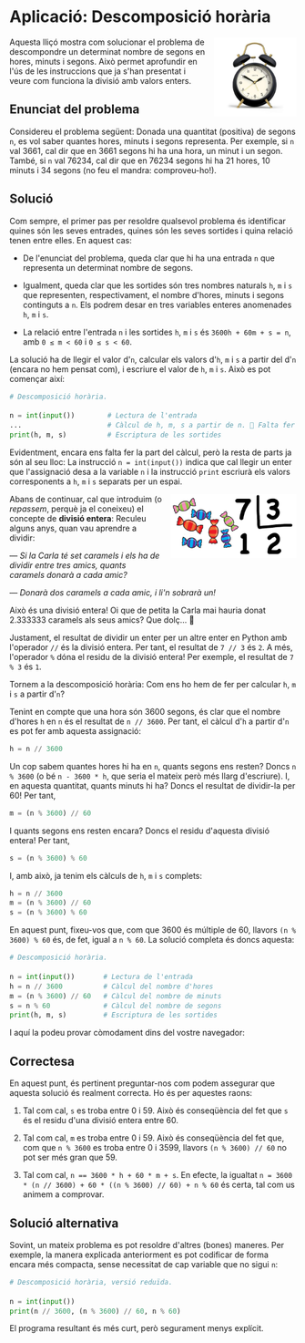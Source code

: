 # Aplicació: Descomposició horària


<img src='./rellotge.png' style='height: 10em; float: right; margin: 0 0 1em 1em;'/>

Aquesta lliçó mostra com solucionar el problema de descompondre un determinat nombre de segons en hores, minuts i segons. Això permet aprofundir en l'ús de les instruccions que ja s'han presentat i veure com funciona la divisió amb valors enters.


## Enunciat del problema

Considereu el problema següent: Donada una quantitat (positiva) de segons `n`, es vol saber quantes hores, minuts i segons representa. Per exemple, si `n` val 3661, cal dir que en 3661 segons hi ha una hora, un minut i un segon. També, si `n`
val 76234, cal dir que en 76234 segons hi ha 21 hores, 10 minuts i 34 segons (no feu el mandra: comproveu-ho!).


## Solució

Com sempre, el primer pas per resoldre qualsevol problema és identificar quines són les seves entrades, quines són les seves sortides i quina relació tenen entre elles. En aquest cas:

- De l'enunciat del problema, queda clar que hi ha una entrada `n` que representa un determinat nombre de segons.

- Igualment, queda clar que les sortides són tres nombres naturals `h`, `m` i `s` que representen, respectivament, el nombre d'hores, minuts i segons continguts a `n`. Els podrem desar en tres variables enteres anomenades `h`, `m` i `s`.

- La relació entre l'entrada `n` i les sortides `h`, `m` i `s` és `3600h + 60m + s = n`, amb `0 ≤ m < 60` i `0 ≤ s < 60`.


La solució ha de llegir el valor d'`n`, calcular els valors d'`h`, `m` i `s` a partir del d'`n` (encara no hem pensat com), i escriure el valor de `h`, `m` i `s`. Això es pot començar així:

```python
# Descomposició horària.

n = int(input())        # Lectura de l'entrada
...                     # Càlcul de h, m, s a partir de n. 🚧 Falta fer !!!
print(h, m, s)          # Escriptura de les sortides
```

Evidentment, encara ens falta fer la part del càlcul, però la resta de parts ja són al seu lloc: La instrucció `n = int(input())` indica que cal llegir un enter que l'assignació desa a la variable `n` i la instrucció  `print` escriurà els valors corresponents a `h`, `m` i `s` separats per un espai.


<img src='./caramels.png' style='height: 8em; float: right; margin: 0 0 1em 1em;'/>

Abans de continuar, cal que introduim (o _repassem_, perquè ja el coneixeu) el concepte de **divisió entera**: Reculeu alguns anys, quan vau aprendre a dividir:

— _Si la Carla té set caramels i els ha de dividir entre tres amics, quants caramels donarà a cada amic?_

— _Donarà dos caramels a cada amic, i li'n sobrarà un!_

Això és una divisió entera! Oi que de petita la Carla mai hauria donat 2.333333 caramels als seus amics? Que dolç... 🍭

Justament, el resultat de dividir un enter per un altre enter en Python amb l'operador `//` és la divisió entera. Per tant, el resultat de `7 // 3` és `2`. A més, l'operador `%` dóna el residu de la divisió entera! Per exemple, el resultat de `7 % 3` és `1`.

Tornem a la descomposició horària: Com ens ho hem de fer per calcular `h`, `m` i `s` a partir d'`n`?

Tenint en compte que una hora són 3600 segons, és clar que el nombre d'hores `h` en `n` és el resultat de `n // 3600`. Per tant, el càlcul d'`h` a partir d'`n` es pot fer amb aquesta assignació:

```python
h = n // 3600
```

Un cop sabem quantes hores hi ha en `n`, quants segons ens resten? Doncs `n % 3600` (o bé `n - 3600 * h`, que seria el mateix però més llarg d'escriure). I, en aquesta quantitat, quants minuts hi ha? Doncs el resultat de dividir-la per 60! Per tant,

```python
m = (n % 3600) // 60
```

I quants segons ens resten encara? Doncs el residu d'aquesta divisió entera! Per tant,

```python
s = (n % 3600) % 60
```

I, amb això, ja tenim els càlculs de `h`, `m` i `s` complets:

```python
h = n // 3600
m = (n % 3600) // 60
s = (n % 3600) % 60
```

En aquest punt, fixeu-vos que, com que 3600 és múltiple de 60, llavors `(n % 3600) % 60` és, de fet, igual a `n % 60`. La solució completa és doncs aquesta:

```python
# Descomposició horària.

n = int(input())       # Lectura de l'entrada
h = n // 3600          # Càlcul del nombre d'hores
m = (n % 3600) // 60   # Càlcul del nombre de minuts
s = n % 60             # Càlcul del nombre de segons
print(h, m, s)         # Escriptura de les sortides
```

I aquí la podeu provar còmodament dins del vostre navegador:


<PyWeb
:code="`# Descomposició horària.\n
n = int(input())       # Lectura de l'entrada
h = n // 3600          # Càlcul del nombre d'hores
m = (n % 3600) // 60   # Càlcul del nombre de minuts
s = n % 60             # Càlcul del nombre de segons
print(h, m, s)         # Escriptura de les sortides
`"
/>


## Correctesa

En aquest punt, és pertinent preguntar-nos com podem assegurar que aquesta solució és realment correcta. Ho és per aquestes raons:

1. Tal com cal, `s` es troba entre 0 i 59. Això és conseqüència del fet que `s` és el residu d'una divisió entera entre 60.

2. Tal com cal, `m` es troba entre 0 i 59. Això és conseqüència del fet que, com que `n % 3600` es troba entre 0 i 3599, llavors `(n % 3600) // 60` no pot ser més gran que 59.

3. Tal com cal, `n == 3600 * h + 60 * m + s`. En efecte, la igualtat `n = 3600 * (n // 3600) + 60 * ((n % 3600) // 60) + n % 60` és certa, tal com us animem a comprovar.



## Solució alternativa

Sovint, un mateix problema es pot resoldre d'altres (bones) maneres. Per exemple, la manera explicada anteriorment es pot codificar de forma encara més compacta, sense necessitat de cap variable que no sigui `n`:

```python
# Descomposició horària, versió reduïda.

n = int(input())
print(n // 3600, (n % 3600) // 60, n % 60)
```

El programa resultant és més curt, però segurament menys explícit.


<Autors autors="jpetit roura"/>
